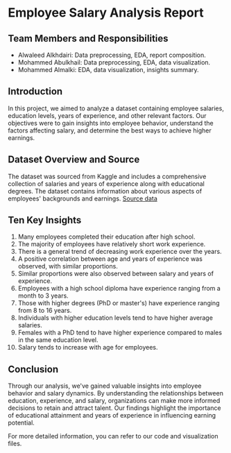 # Employee Salary Analysis Report

## Team Members and Responsibilities
- Alwaleed Alkhdairi: Data preprocessing, EDA, report composition.
- Mohammed Abulkhail: Data preprocessing, EDA, data visualization.
- Mohammed Almalki: EDA, data visualization, insights summary.


## Introduction
In this project, we aimed to analyze a dataset containing employee salaries, education levels, years of experience, and other relevant factors. Our objectives were to gain insights into employee behavior, understand the factors affecting salary, and determine the best ways to achieve higher earnings.

## Dataset Overview and Source
The dataset was sourced from Kaggle and includes a comprehensive collection of salaries and years of experience along with educational degrees. The dataset contains information about various aspects of employees' backgrounds and earnings.
[Source data](https://www.kaggle.com/datasets/sudheerp2147234/salary-dataset-based-on-country-and-race)

## Ten Key Insights
1. Many employees completed their education after high school.
2. The majority of employees have relatively short work experience.
3. There is a general trend of decreasing work experience over the years.
4. A positive correlation between age and years of experience was observed, with similar proportions.
5. Similar proportions were also observed between salary and years of experience.
6. Employees with a high school diploma have experience ranging from a month to 3 years.
7. Those with higher degrees (PhD or master's) have experience ranging from 8 to 16 years.
8. Individuals with higher education levels tend to have higher average salaries.
9. Females with a PhD tend to have higher experience compared to males in the same education level.
10. Salary tends to increase with age for employees.

## Conclusion
Through our analysis, we've gained valuable insights into employee behavior and salary dynamics. By understanding the relationships between education, experience, and salary, organizations can make more informed decisions to retain and attract talent. Our findings highlight the importance of educational attainment and years of experience in influencing earning potential.

For more detailed information, you can refer to our code and visualization files.
